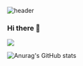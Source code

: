 ![header](https://capsule-render.vercel.app/api?type=slice&color=auto&customColorList=24&height=300&section=header&text=I'm%20Jungwoo%20Lee&fontSize=70&fontAlign=60&fontAlignY=80&desc=Hello&descSize=90&descAlign=20&descAlignY=50)

<!-- ![header](https://capsule-render.vercel.app/api?type=waving&color=auto&customColorList=22&height=300&section=header&text=I'm%20Jungwoo%20Lee&fontSize=70&fontAlign=60&fontAlignY=65&desc=Hello&descSize=90&descAlign=20&descAlignY=35) -->
### Hi there 👋

<!-- 
**clwhale/clwhale** is a ✨ _special_ ✨ repository because its `README.md` (this file) appears on your GitHub profile.

Here are some ideas to get you started:

- 🔭 I’m currently working on ...
- 🌱 I’m currently learning ...
- 👯 I’m looking to collaborate on ...
- 🤔 I’m looking for help with ...
- 💬 Ask me about ...
- 📫 How to reach me: ...
- 😄 Pronouns: ...
- ⚡ Fun fact: ...
 -->
 
<a href="버튼을 눌렀을 때 이동할 링크" target="_blank"><img src="https://img.shields.io/badge/뱃지레이블-배경색?style=뱃지모양&logo=로고&logoColor=로고색상"/></a>

![Anurag's GitHub stats](https://github-readme-stats.vercel.app/api?username=clwhale&show_icons=true&theme=radical)
